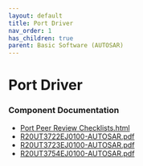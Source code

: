 ```yaml
---
layout: default
title: Port Driver
nav_order: 1
has_children: true
parent: Basic Software (AUTOSAR)
---
```

# Port Driver
### Component Documentation

- [Port Peer Review Checklists.html](doc/Port%20Peer%20Review%20Checklists.html)
- [R20UT3722EJ0100-AUTOSAR.pdf](doc/R20UT3722EJ0100-AUTOSAR.pdf)
- [R20UT3723EJ0100-AUTOSAR.pdf](doc/R20UT3723EJ0100-AUTOSAR.pdf)
- [R20UT3754EJ0100-AUTOSAR.pdf](doc/R20UT3754EJ0100-AUTOSAR.pdf)

